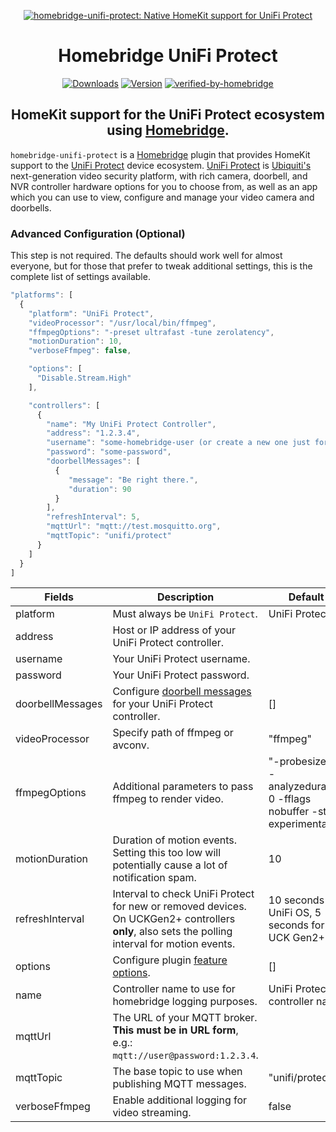 <SPAN ALIGN="CENTER" STYLE="text-align:center">
<DIV ALIGN="CENTER" STYLE="text-align:center">

[![homebridge-unifi-protect: Native HomeKit support for UniFi Protect](https://raw.githubusercontent.com/hjdhjd/homebridge-unifi-protect/master/homebridge-protect.svg)](https://github.com/hjdhjd/homebridge-unifi-protect)

# Homebridge UniFi Protect

[![Downloads](https://img.shields.io/npm/dt/homebridge-unifi-protect2?color=%230559C9&logo=icloud&logoColor=%23FFFFFF&style=for-the-badge)](https://www.npmjs.com/package/homebridge-unifi-protect)
[![Version](https://img.shields.io/npm/v/homebridge-unifi-protect?color=%230559C9&label=UniFi%20Protect&logo=ubiquiti&logoColor=%23FFFFFF&style=for-the-badge)](https://www.npmjs.com/package/homebridge-unifi-protect)
[![verified-by-homebridge](https://img.shields.io/badge/homebridge-verified-blueviolet?color=%2357277C&style=for-the-badge)](https://github.com/homebridge/homebridge/wiki/Verified-Plugins)

## HomeKit support for the UniFi Protect ecosystem using [Homebridge](https://homebridge.io).
</DIV>
</SPAN>

`homebridge-unifi-protect` is a [Homebridge](https://homebridge.io) plugin that provides HomeKit support to the [UniFi Protect](https://unifi-network.ui.com/video-security) device ecosystem. [UniFi Protect](https://unifi-network.ui.com/video-security) is [Ubiquiti's](https://www.ui.com) next-generation video security platform, with rich camera, doorbell, and NVR controller hardware options for you to choose from, as well as an app which you can use to view, configure and manage your video camera and doorbells.

### Advanced Configuration (Optional)

This step is not required. The defaults should work well for almost everyone, but for those that prefer to tweak additional settings, this is the complete list of settings available.

```js
"platforms": [
  {
    "platform": "UniFi Protect",
    "videoProcessor": "/usr/local/bin/ffmpeg",
    "ffmpegOptions": "-preset ultrafast -tune zerolatency",
    "motionDuration": 10,
    "verboseFfmpeg": false,

    "options": [
      "Disable.Stream.High"
    ],

    "controllers": [
      {
        "name": "My UniFi Protect Controller",
        "address": "1.2.3.4",
        "username": "some-homebridge-user (or create a new one just for homebridge)",
        "password": "some-password",
        "doorbellMessages": [
          {
             "message": "Be right there.",
             "duration": 90
          }
        ],
        "refreshInterval": 5,
        "mqttUrl": "mqtt://test.mosquitto.org",
        "mqttTopic": "unifi/protect"
      }
    ]
  }
]
```

| Fields                 | Description                                             | Default                                                                               | Required |
|------------------------|---------------------------------------------------------|---------------------------------------------------------------------------------------|----------|
| platform               | Must always be `UniFi Protect`.                         | UniFi Protect                                                                         | Yes      |
| address                | Host or IP address of your UniFi Protect controller.    |                                                                                       | Yes      |
| username               | Your UniFi Protect username.                            |                                                                                       | Yes      |
| password               | Your UniFi Protect password.                            |                                                                                       | Yes      |
| doorbellMessages       | Configure [doorbell messages](https://github.com/hjdhjd/homebridge-unifi-protect/blob/master/docs/Doorbell.md) for your UniFi Protect controller. | [] | No |
| videoProcessor         | Specify path of ffmpeg or avconv.                       | "ffmpeg"                                                                              | No       |
| ffmpegOptions          | Additional parameters to pass ffmpeg to render video.   | "-probesize 32 -analyzeduration 0 -fflags nobuffer -strict experimental"              | No       |
| motionDuration         | Duration of motion events. Setting this too low will potentially cause a lot of notification spam. | 10                                         | No       |
| refreshInterval        | Interval to check UniFi Protect for new or removed devices. On UCKGen2+ controllers **only**, also sets the polling interval for motion events. | 10 seconds for UniFi OS, 5 seconds for UCK Gen2+ | No       |
| options                | Configure plugin [feature options](https://github.com/hjdhjd/homebridge-unifi-protect/blob/master/docs/FeatureOptions.md).   | []      | No       |
| name                   | Controller name to use for homebridge logging purposes. | UniFi Protect controller name                                                         | No       |
| mqttUrl                | The URL of your MQTT broker. **This must be in URL form**, e.g.: `mqtt://user@password:1.2.3.4`. |                                              | No       |
| mqttTopic              | The base topic to use when publishing MQTT messages.    | "unifi/protect"                                                                       | No       |
| verboseFfmpeg          | Enable additional logging for video streaming.          | false                                                                                 | No       |
